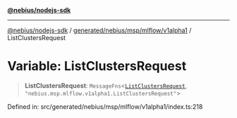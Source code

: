 [**@nebius/nodejs-sdk**](../../../../../../README.md)

***

[@nebius/nodejs-sdk](../../../../../../README.md) / [generated/nebius/msp/mlflow/v1alpha1](../README.md) / ListClustersRequest

# Variable: ListClustersRequest

> **ListClustersRequest**: `MessageFns`\<[`ListClustersRequest`](../interfaces/ListClustersRequest.md), `"nebius.msp.mlflow.v1alpha1.ListClustersRequest"`\>

Defined in: src/generated/nebius/msp/mlflow/v1alpha1/index.ts:218
